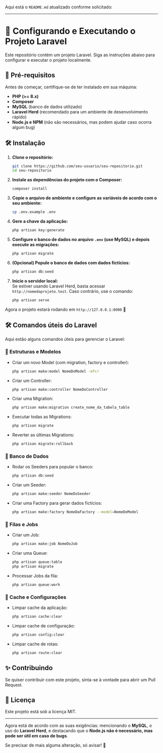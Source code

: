 Aqui está o `README.md` atualizado conforme solicitado:  

---

# 🚀 Configurando e Executando o Projeto Laravel  

Este repositório contém um projeto Laravel. Siga as instruções abaixo para configurar e executar o projeto localmente.  

## 📌 Pré-requisitos  

Antes de começar, certifique-se de ter instalado em sua máquina:  

- **PHP (>= 8.x)**  
- **Composer**  
- **MySQL** (banco de dados utilizado)  
- **Laravel Herd** (recomendado para um ambiente de desenvolvimento rápido)  
- **Node.js e NPM** (não são necessários, mas podem ajudar caso ocorra algum bug)  

## 🛠️ Instalação  

1. **Clone o repositório:**  
   ```sh
   git clone https://github.com/seu-usuario/seu-repositorio.git
   cd seu-repositorio
   ```

2. **Instale as dependências do projeto com o Composer:**  
   ```sh
   composer install
   ```

3. **Copie o arquivo de ambiente e configure as variáveis de acordo com o seu ambiente:**  
   ```sh
   cp .env.example .env
   ```

4. **Gere a chave da aplicação:**  
   ```sh
   php artisan key:generate
   ```

5. **Configure o banco de dados no arquivo `.env` (use MySQL) e depois execute as migrações:**  
   ```sh
   php artisan migrate
   ```

6. **(Opcional) Popule o banco de dados com dados fictícios:**  
   ```sh
   php artisan db:seed
   ```

7. **Inicie o servidor local:**  
   Se estiver usando Laravel Herd, basta acessar `http://nomedoprojeto.test`. Caso contrário, use o comando:  
   ```sh
   php artisan serve
   ```

Agora o projeto estará rodando em `http://127.0.0.1:8000` 🚀  

## 🛠️ Comandos úteis do Laravel  

Aqui estão alguns comandos úteis para gerenciar o Laravel:  

### 🔹 Estruturas e Modelos  

- Criar um novo Model (com migration, factory e controller):  
  ```sh
  php artisan make:model NomeDoModel -mfcr
  ```

- Criar um Controller:  
  ```sh
  php artisan make:controller NomeDoController
  ```

- Criar uma Migration:  
  ```sh
  php artisan make:migration create_nome_da_tabela_table
  ```

- Executar todas as Migrations:  
  ```sh
  php artisan migrate
  ```

- Reverter as últimas Migrations:  
  ```sh
  php artisan migrate:rollback
  ```

### 🔹 Banco de Dados  

- Rodar os Seeders para popular o banco:  
  ```sh
  php artisan db:seed
  ```

- Criar um Seeder:  
  ```sh
  php artisan make:seeder NomeDoSeeder
  ```

- Criar uma Factory para gerar dados fictícios:  
  ```sh
  php artisan make:factory NomeDaFactory --model=NomeDoModel
  ```

### 🔹 Filas e Jobs  

- Criar um Job:  
  ```sh
  php artisan make:job NomeDoJob
  ```

- Criar uma Queue:  
  ```sh
  php artisan queue:table
  php artisan migrate
  ```

- Processar Jobs da fila:  
  ```sh
  php artisan queue:work
  ```

### 🔹 Cache e Configurações  

- Limpar cache da aplicação:  
  ```sh
  php artisan cache:clear
  ```

- Limpar cache de configuração:  
  ```sh
  php artisan config:clear
  ```

- Limpar cache de rotas:  
  ```sh
  php artisan route:clear
  ```

## ✨ Contribuindo  

Se quiser contribuir com este projeto, sinta-se à vontade para abrir um Pull Request.  

## 📜 Licença  

Este projeto está sob a licença MIT.  

---

Agora está de acordo com as suas exigências: mencionando o **MySQL**, o uso do **Laravel Herd**, e destacando que o **Node.js não é necessário, mas pode ser útil em caso de bugs**.  

Se precisar de mais alguma alteração, só avisar! 🚀
